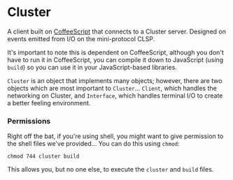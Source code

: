 # Cluster
A client built on [CoffeeScript](http://coffeescript.org/) that connects to a Cluster server.  Designed on events emitted from I/O on the mini-protocol CLSP.

It's important to note this is dependent on CoffeeScript, although you don't have to run it in CoffeeScript, you can compile it down to JavaScript (using `build`) so you can use it in your JavaScript-based libraries.

`Cluster` is an object that implements many objects; however, there are two objects which are most important to `Cluster`...  `Client`, which handles the networking on Cluster, and `Interface`, which handles terminal I/O to create a better feeling environment.

### Permissions

Right off the bat, if you're using shell, you might want to give permission to the shell files we've provided...  You can do this using `chmod`:

```
chmod 744 cluster build
```

This allows you, but no one else, to execute the `cluster` and `build` files.
